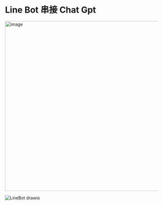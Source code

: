  <h1>Line Bot 串接 Chat Gpt</h1>

<img width="561" alt="image" src="https://github.com/ShaoweiTeng-lab/LineBot/assets/50354880/6d5111b0-781c-424f-841b-57d8bc102972">





 
 
![LineBot drawio](https://github.com/ShaoweiTeng-lab/LineBot/assets/50354880/0a640367-370e-484a-bbe3-1267cd68af14)
